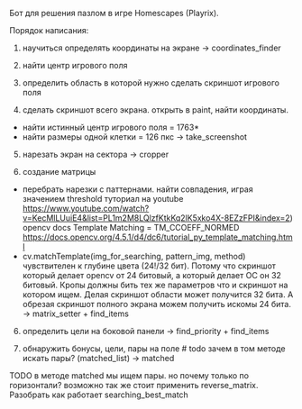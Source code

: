 Бот для решения пазлом в игре Homescapes (Playrix).

Порядок написания:

1) научиться определять координаты на экране
-> coordinates_finder

2) найти центр игрового поля   
   
3) определить область в которой нужно сделать скриншот игрового поля
   
4) сделать скриншот всего экрана. открыть в paint, найти координаты.
- найти истинный центр игрового поля = 1763*
- найти размеры одной клетки = 126 пкс
-> take_screenshot

5) нарезать экран на сектора
-> cropper

5) создание матрицы
- перебрать нарезки с паттернами. найти совпадения, играя значением threshold
    туториал на youtube
    https://www.youtube.com/watch?v=KecMlLUuiE4&list=PL1m2M8LQlzfKtkKq2lK5xko4X-8EZzFPI&index=2)
      opencv docs Template Matching = TM_CCOEFF_NORMED
      https://docs.opencv.org/4.5.1/d4/dc6/tutorial_py_template_matching.html
- cv.matchTemplate(img_for_searching, pattern_img, method) чувствителен к глубине цвета (24!/32 бит). 
  Потому что скриншот который делает opencv от 24 битовый, а который делает ОС он 32 битовый.
  Кропы должны бить тех же параметров что и скриншот на котором ищем. 
  Делая скриншот области может получится 32 бита.
  А обрезая скриншот полного экрана можем получить искомы 24 бита.
-> matrix_setter + find_items

6) определить цели на боковой панели
-> find_priority + find_items
   
7) обнаружить бонусы, цели, пары на поле  # todo зачем в том методе искать пары? (matched_list)
-> matched
   
TODO в методе matched мы ищем пары. но почему только по горизонтали? возможно так же стоит применить reverse_matrix.
Разобрать как работает searching_best_match
